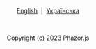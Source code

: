 <p align="center">
  <a href="https://phazor.js.org/">English</a> &nbsp;|&nbsp;
  <a href="https://phazor.js.org/lang.ua">Українська</a>
</p><br>
<p align="center">Copyright (c) 2023 Phazor.js</p>
